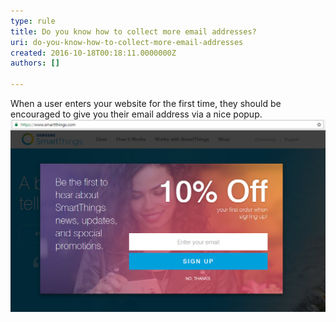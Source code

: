 ```yaml
---
type: rule
title: Do you know how to collect more email addresses?
uri: do-you-know-how-to-collect-more-email-addresses
created: 2016-10-18T00:18:11.0000000Z
authors: []

---
```


When a user enters your website for the first time, they should be encouraged to give you their email address via a nice popup.
![ Good Example - the user profits from signing up with their email address.](goodExampleEmailCollection.jpg)
